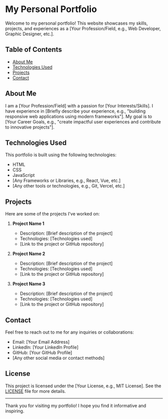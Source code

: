 # My Personal Portfolio

Welcome to my personal portfolio! This website showcases my skills, projects, and experiences as a [Your Profession/Field, e.g., Web Developer, Graphic Designer, etc.]. 

## Table of Contents

- [About Me](#about-me)
- [Technologies Used](#technologies-used)
- [Projects](#projects)
- [Contact](#contact)

## About Me

I am a [Your Profession/Field] with a passion for [Your Interests/Skills]. I have experience in [Briefly describe your experience, e.g., "building responsive web applications using modern frameworks"]. My goal is to [Your Career Goals, e.g., "create impactful user experiences and contribute to innovative projects"].

## Technologies Used

This portfolio is built using the following technologies:

- HTML
- CSS
- JavaScript
- [Any Frameworks or Libraries, e.g., React, Vue, etc.]
- [Any other tools or technologies, e.g., Git, Vercel, etc.]

## Projects

Here are some of the projects I've worked on:

1. **Project Name 1**
   - Description: [Brief description of the project]
   - Technologies: [Technologies used]
   - [Link to the project or GitHub repository]

2. **Project Name 2**
   - Description: [Brief description of the project]
   - Technologies: [Technologies used]
   - [Link to the project or GitHub repository]

3. **Project Name 3**
   - Description: [Brief description of the project]
   - Technologies: [Technologies used]
   - [Link to the project or GitHub repository]

## Contact

Feel free to reach out to me for any inquiries or collaborations:

- Email: [Your Email Address]
- LinkedIn: [Your LinkedIn Profile]
- GitHub: [Your GitHub Profile]
- [Any other social media or contact methods]

## License

This project is licensed under the [Your License, e.g., MIT License]. See the [LICENSE](LICENSE) file for more details.

---

Thank you for visiting my portfolio! I hope you find it informative and inspiring.